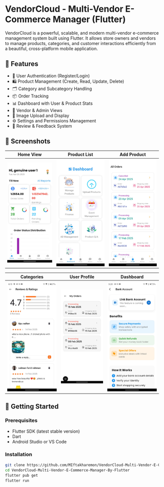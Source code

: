 # VendorCloud - Multi-Vendor E-Commerce Manager (Flutter)

VendorCloud is a powerful, scalable, and modern multi-vendor e-commerce management system built using Flutter. It allows store owners and vendors to manage products, categories, and customer interactions efficiently from a beautiful, cross-platform mobile application.

## 🌟  Features

- 🔐 User Authentication (Register/Login)
- 🛍️ Product Management (Create, Read, Update, Delete)
- 🗂️ Category and Subcategory Handling
- 📦 Order Tracking
- 📊 Dashboard with User & Product Stats
- 🧾 Vendor & Admin Views
- 📸 Image Upload and Display
- ⚙️ Settings and Permissions Management
- 💬 Review & Feedback System

## 📸 Screenshots

| Home View | Product List | Add Product |
|----------|--------------|-------------|
| ![Home](https://raw.githubusercontent.com/MIftakharemon/VendorCloud-Multi-Vendor-E-Commerce-Manager-By-Flutter/main/assets/images/png/1.jpg) | ![Product List](https://raw.githubusercontent.com/MIftakharemon/VendorCloud-Multi-Vendor-E-Commerce-Manager-By-Flutter/main/assets/images/png/2.jpg) | ![Add Product](https://raw.githubusercontent.com/MIftakharemon/VendorCloud-Multi-Vendor-E-Commerce-Manager-By-Flutter/main/assets/images/png/3.jpg) |

| Categories | User Profile | Dashboard |
|-----------|--------------|-----------|
| ![Category](https://raw.githubusercontent.com/MIftakharemon/VendorCloud-Multi-Vendor-E-Commerce-Manager-By-Flutter/main/assets/images/png/4.jpg) | ![Profile](https://raw.githubusercontent.com/MIftakharemon/VendorCloud-Multi-Vendor-E-Commerce-Manager-By-Flutter/main/assets/images/png/5.jpg) | ![Dashboard](https://raw.githubusercontent.com/MIftakharemon/VendorCloud-Multi-Vendor-E-Commerce-Manager-By-Flutter/main/assets/images/png/6.jpg) |


## 🚀 Getting Started

### Prerequisites

- Flutter SDK (latest stable version)
- Dart
- Android Studio or VS Code

### Installation

```bash
git clone https://github.com/MIftakharemon/VendorCloud-Multi-Vendor-E-Commerce-Manager-By-Flutter.git
cd VendorCloud-Multi-Vendor-E-Commerce-Manager-By-Flutter
flutter pub get
flutter run
